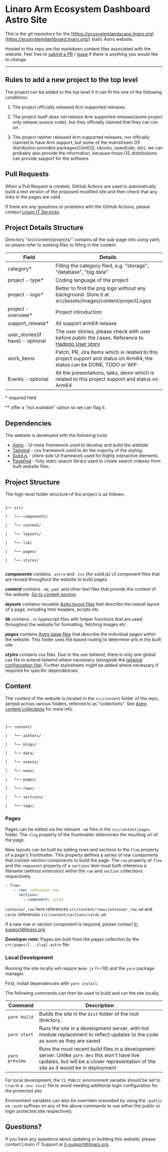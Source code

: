 # Linaro Arm Ecosystem Dashboard Astro Site

This is the git repository for the [https://ecosystemlandscape.linaro.org](https://ecosystemdashboard.linaro.org/) static Astro website.

Hosted in this repo are the markdown content files associated with the website. Feel free to [submit a PR](https://github.com/Linaro/ecosystemlandscape-astro/pulls) / [Issue](https://github.com/Linaro/ecosystemlandscape-astro/issues/new) if there is anything you would like to change.

---

## Rules to add a new project to the top level

The project can be added to the top level if it can fit the one of the following conditions:

1. The project officially released Arm supported releases.

2. The project itself does not release Arm supported releases(some project only release source code), but they officially claimed that they can run on.

3. The project neither released Arm supported releases, nor officially claimed to have Arm support, but some of the mainstream OS distribution provided packages(CentOS, Ubuntu, openEuler, etc), we can probably also provide the information, because those OS distributions can provide support for the software.

## Pull Requests

When a Pull Request is created, GitHub Actions are used to automatically build a test version of the proposed modified site and then check that any links in the pages are valid.

If there are any questions or problems with the GitHub Actions, please contact [Linaro IT Services](https://servicedesk.linaro.org/servicedesk/customer/portal/3/create/50).

## Project Details Structure

Directory "src/content/projects/" contains all the sub-page info using yaml, so please refer to existing files to filling in the content.

| Field                            | Details                                                                                                                 |
| -------------------------------- | ----------------------------------------------------------------------------------------------------------------------- |
| category\*                       | Filling the category filed, e.g. "storage", "database", "big data"                                                      |
| project - type\*                 | Coding language of the project                                                                                          |
| project - logo\*                 | Better to find the png logo without any background. Store it at src/assets/images/content/projectLogos                  |
| project - overview\*             | Project introduction                                                                                                    |
| support_release\*                | All support arm64 release                                                                                               |
| user_stories(if have) - optional | The user stories, please check with user before public the cases. Reference to [Hadoop User story][1]                   |
| work_items                       | Patch, PR, Jira Items which is related to this project support and status on Arm64, the status can be DONE, TODO or WIP |
| Events - optional                | All the presentations, talks, demo which is related to this project support and status on Arm64                         |

\* required field

\*\* offer a “not available” option so we can flag it.

[1]: https://github.com/Linaro/ecosystemlandscape/blob/main/_posts/2021-08-31-ApacheHadoop.md?plain=1#L32

## Dependencies

The website is developed with the following tools:

- [Astro](https://astro.build/) - UI meta-framework used to develop and build the website.
- [Tailwind](https://tailwindcss.com/) - css framework used to do the majority of the styling.
- [Solid.js](https://www.solidjs.com/) - client-side UI framework used for highly interactive elements.
- [Pagefind](https://pagefind.app/) - fully static search library used to create search indexes from built website files.

## Project Structure

The high-level folder structure of the project is as follows:

```text

├── src/

│   └── components/

│   └── content/

│   └── layouts/

│   └── lib/

│   └── pages/

│   └── styles/


```

**_components_** contains `.astro` and `.tsx` (for solid.js) UI component files that are reused throughout the website to build pages.

**_content_** contains `.md`, `yaml` and other text files that provide the content of the website. [Go to content section](#content).

**_layouts_** contains reusable [Astro layout files](https://docs.astro.build/en/basics/layouts/) that describe the overall layout of a page, including html headers, scripts etc.

**_lib_** contains `.ts` typescript files with helper functions that are used throughout the website for formatting, fetching images etc.

**_pages_** contains [Astro page files](https://docs.astro.build/en/basics/astro-pages/) that describe the individual pages within the website. This folder uses file based routing to determine urls in the built site.

**_styles_** contains css files. Due to the use tailwind, there is only one global css file to extend tailwind where necessary (alongside the [tailwind configuration file](https://tailwindcss.com/docs/configuration)). Further stylesheets might be added where necessary if required for specific dependencies.

## Content

The content of the website is located in the `src/content` folder of the repo, spread across various folders, referred to as "collections". See [Astro content collections](https://docs.astro.build/en/guides/content-collections/) for more info.

```text


├── content/

│   └── authors/

│   └── blogs/

│   └── data/

│   └── events/

│   └── news/

│   └── pages/

│   └── rows/

│   └── sections/

│   └── tags/

```

### Pages

Pages can be edited via the relevant `.md` files in the `src/content/pages` folder. The `slug` property of the frontmatter determines the resulting url of the page.

New layouts can be built by adding rows and sections to the `flow` property of a page's frontmatter. This property defines a series of row components that contain section components to build the page. The `row` property of `flow` and the `component` property of a `sections` item must both reference a filename (without extension) within the `row` and `section` collections respectively.

```yaml
- flow:
    - row: container_row
      sections:
        - component: cards
```

`container_row` here references `src/content/rows/container_row.md` and `cards` references `src/content/sections/cards.md`

If a new row or section component is required, please contact [it-support@linaro.org](mailto:it-support@linaro.org).

**Developer note:** Pages are built from the pages collection by the `src/pages/[...slug].astro` file.

### Local Development

Running the site locally will require `Node.js` (>=18) and the `yarn` package manager.

First, install dependencies with `yarn install`.

The following commands can then be used to build and run the site locally.

| Command        | Description                                                                                                                                                                             |
| -------------- | --------------------------------------------------------------------------------------------------------------------------------------------------------------------------------------- |
| `yarn build`   | Builds the site in the `dist` folder of the root directory.                                                                                                                             |
| `yarn start`   | Runs the site in a development server, with hot module replacement to reflect updates to the code as soon as they are saved.                                                            |
| `yarn preview` | Runs the most recent build files in a development server. Unlike `yarn dev` this won't have live updates, but will be a closer representation of the site as it would be in deployment. |

For local development, the `IS_PUBLIC` environment variable should be set to `true` in a `.env.local` file to avoid needing additional login configuration for the protected site.

Environment variables can also be overriden oravoided by using the `:public` vs `:auth` suffixes on any of the above commands to use either the public or login protected site respectively.

## Questions?

If you have any questions about updating or building this website, please contact Linaro IT Support at [it-support@linaro.org](mailto:it-support@linaro.org).
